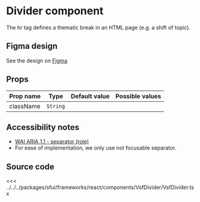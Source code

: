 # Divider component

The hr tag defines a thematic break in an HTML page (e.g. a shift of topic).

## Figma design

See the design on [Figma](https://www.figma.com/file/CWOkbpne0tDpSenT4ZEUTQ/%F0%9F%9B%A0-SFUI-2.0-%7C-Development?node-id=10555%3A5598)


## Props

| Prop name | Type        | Default value | Possible values |
| --------- | ----------- | ------------- | --------------- |
| className | `String`    |               |                 |


## Accessibility notes

- [WAI ARIA 1.1 - separator (role)](https://www.w3.org/TR/wai-aria-1.1/#separator)
- For ease of implementation, we only use not focusable separator.

## Source code


<<< ../../../packages/sfui/frameworks/react/components/VsfDivider/VsfDivider.tsx

